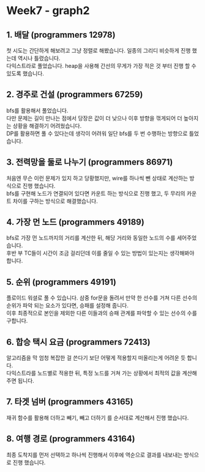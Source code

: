 # Week7 - graph2

## 1. 배달 (programmers 12978)

첫 시도는 간단하게 해보려고 그냥 정렬로 해봤습니다. 일종의 그리디 비슷하게 진행 했는데 역시나 틀렸습니다.  
다익스트라로 풀었습니다. heap을 사용해 간선의 무게가 가장 적은 것 부터 진행 할 수 있도록 했습니다.

## 2. 경주로 건설 (programmers 67259)

bfs를 활용해서 풀었습니다.  
다만 문제는 길이 만나는 점에서 당장은 값이 더 낮으나 이후 방향을 꺾게되어 더 높아지는 상황을 해결하기 어려웠습니다.  
DP를 활용하면 풀 수 있다는데 생각이 어려워 일단 bfs를 두 번 수행하는 방향으로 틀었습니다.

## 3. 전력망을 둘로 나누기 (programmers 86971)

처음엔 무슨 이런 문제가 있지 하고 당황했지만, wire를 하나씩 뺀 상태로 계산하는 방식으로 진행 했습니다.  
bfs를 구현해 노드가 연결되어 있다면 카운트 하는 방식으로 진행 했고, 두 무리의 카운트 차이를 구하는 방식으로 해결했습니다.

## 4. 가장 먼 노드 (programmers 49189)

bfs로 가장 먼 노드까지의 거리를 계산한 뒤, 해당 거리와 동일한 노드의 수를 세어주었습니다.  
후반 부 TC들이 시간이 조금 걸리던데 이를 줄일 수 있는 방법이 있는지는 생각해봐야 합니다.

## 5. 순위 (programmers 49191)

플로이드 워셜로 풀 수 있습니다.
삼중 for문을 돌려서 만약 한 선수를 거쳐 다른 선수의 순위가 파악 되는 요소가 있다면, 승패를 설정해 줍니다.  
이후 최종적으로 본인을 제외한 다른 이들과의 승패 관계를 파악할 수 있는 선수의 수를 구합니다.

## 6. 합승 택시 요금 (programmers 72413)

알고리즘을 막 엄청 복잡한 걸 쓴다기 보단 어떻게 적용할지 떠올리는게 어려운 듯 합니다.  
다익스트라를 노드별로 적용한 뒤, 특정 노드를 거쳐 가는 상황에서 최적의 값을 계산해 주면 됩니다.

## 7. 타겟 넘버 (programmers 43165)

재귀 함수를 활용해 더하고 빼기, 빼고 더하기 를 순서대로 계산해서 진행 했습니다.

## 8. 여행 경로 (programmers 43164)

최종 도착지를 먼저 선택하고 하나씩 진행해서 이후에 역순으로 결과를 내보내는 방식으로 진행 했습니다.
